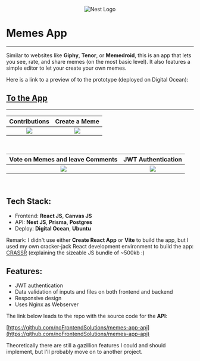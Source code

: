 <p align="center">
  <a  target="blank"><img src="https://www.dropbox.com/s/je9q398fafqnhys/react-logo.png?raw=1" alt="Nest Logo" /></a>
</p>

# Memes App

---

Similar to websites like **Giphy**, **Tenor**, or **Memedroid**, this is an app that lets you see, rate, and share memes (on the most basic level). It also features a simple editor to let your create your own memes.

Here is a link to a preview of to the prototype (deployed on Digital Ocean):

[To the App](http://46.101.193.133)
--
---


|                       Contributions                        |                    Create a Meme                    |
| :-------------------------------------------------------------------------: | :-------------------------------------------------------------------------: |
| ![](https://www.dropbox.com/s/ni40z8bmzj96djy/memes-home.jpg?raw=1) | ![](https://www.dropbox.com/s/9rhb4mfzp7bcvl2/memes-creator-wide.jpg?raw=1) |
<br>

|                       Vote on Memes and leave  Comments                     |                     JWT Authentication                     |
| :-------------------------------------------------------------------------: | :-------------------------------------------------------------------------: |
| ![](https://www.dropbox.com/s/y15yv3g0jpneb22/meme-details.jpg?raw=1) | ![](https://www.dropbox.com/s/ypwzw2b9017asn8/login.jpg?raw=1) |
<br>


## Tech Stack:

- Frontend: **React JS**, **Canvas JS**<br>
- API: **Nest JS**, **Prisma**, **Postgres** 
- Deploy: **Digital Ocean**, **Ubuntu**

Remark: I didn't use either **Create React App** or **Vite** to build the app, but I used my own cracker-jack React development environment to build the app: [CRASSR](https://github.com/noFrontendSolutions/crassr) (explaining the sizeable JS bundle of ~500kb :)

## Features:

- JWT authentication
- Data validation of inputs and files on both frontend and backend
- Responsive design
- Uses Nginx as Webserver 

The link below leads to the repo with the source code for the **API**:

[https://github.com/noFrontendSolutions/memes-app-api](https://github.com/noFrontendSolutions/memes-app-api)

Theoretically there are still a gazillion features I could and should implement, but I'll probably move on to another project.
